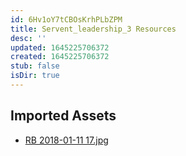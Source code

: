 ```yaml
---
id: 6Hv1oY7tCBOsKrhPLbZPM
title: Servent_leadership_3 Resources
desc: ''
updated: 1645225706372
created: 1645225706372
stub: false
isDir: true
---
```

## Imported Assets
- [RB 2018-01-11 17.jpg](/assets/rb-2018-01-11-17-TA7DA39fZo3C.jpg)
